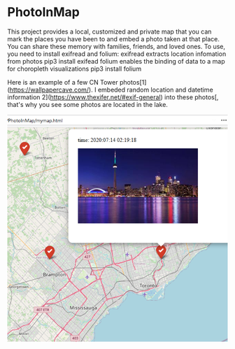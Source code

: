 # PhotoInMap 

This project provides a local, customized and private map that you can mark the places you have been to and embed a photo taken at that place. You can share these memory with families, friends, and loved ones. To use, you need to install exifread
and folium:
exifread extracts location infomation from photos
    pip3 install exifead
folium enables the binding of data to a map for choropleth visualizations
    pip3 install folium

Here is an example of a few CN Tower photos[1] (https://wallpapercave.com/). I embeded random location and datetime information 2](https://www.thexifer.net/#exif-general) into these photos[, that's why you see some photos are located in the lake.



![Image of PhotoInMap](https://github.com/qianzhangut/PhotoInMap/blob/master/example.PNG)